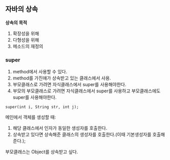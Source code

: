 ## 자바의 상속

**상속의 목적**

1. 확장성을 위해
2. 다형성을 위해
3. 메소드의 재정의

### super

1. method에서 사용할 수 있다.
2. method를 가진얘가 상속받고 있는 클래스에서 사용.
3. 부모클래스로 가려면 자식클래스에서 super를 사용해야한다.
4. 부모의 부모클래스로 가려면 자식클래스에서 super를 사용하고 부모클래스에도 super를 사용해야한다.

```
super(int i, String str, int j);
```

메인에서 객체를 생성할 때:

1. 해당 클래스에서 인자가 동일한 생성자를 호출한다.
2. 상속받고 있다면 상속해준 클래스의 생성자를 호출한다.(이때 기본생성자를 호출해준다.);

부모클래스는 Object를 상속받고 싶다.

